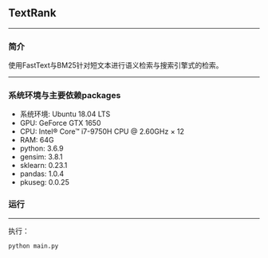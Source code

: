 ## TextRank
---
### 简介
使用FastText与BM25针对短文本进行语义检索与搜索引擎式的检索。

---
### 系统环境与主要依赖packages
- 系统环境: Ubuntu 18.04 LTS
- GPU: GeForce GTX 1650
- CPU: Intel® Core™ i7-9750H CPU @ 2.60GHz × 12
- RAM: 64G
- python: 3.6.9
- gensim: 3.8.1
- sklearn: 0.23.1
- pandas: 1.0.4
- pkuseg: 0.0.25

### 运行
---
执行：
```Python
python main.py
```